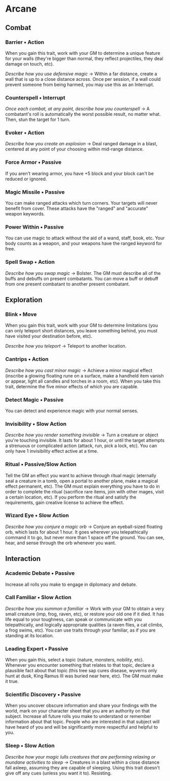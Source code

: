 # Arcane
## Combat
### Barrier &bull; Action
When you gain this trait, work with your GM to determine a unique feature for
your walls (they're bigger than normal, they reflect projectiles, they deal
damage on touch, etc). 

*Describe how you use defensive magic* &#8594; Within a far distance, create a
wall that is up to a close distance across. Once per session, if a wall could
prevent someone from being harmed, you may use this as an Interrupt.
 
### Counterspell &bull; Interrupt
*Once each combat, at any point, describe how you counterspell* &#8594; A
combatant's roll is automatically the worst possible result, no matter what.
Then, stun the target for 1 turn.
 
### Evoker &bull; Action
*Describe how you create an explosion* &#8594; Deal ranged damage in a blast,
centered at any point of your choosing within mid-range distance.
 
### Force Armor &bull; Passive
If you aren't wearing armor, you have +5 block and your block can't be reduced
or ignored.

### Magic Missile &bull; Passive
You can make ranged attacks which turn corners. Your targets will never benefit
from cover. These attacks have the "ranged" and "accurate" weapon keywords.

### Power Within &bull; Passive
You can use magic to attack without the aid of a wand, staff, book, etc. Your
body counts as a weapon, and your weapons have the ranged keyword for free. 

### Spell Swap &bull; Action
*Describe how you swap magic* &#8594; Bolster. The GM must describe all of the
buffs and debuffs on present combatants. You can move a buff or debuff from one
present combatant to another present combatant. 

## Exploration
### Blink &bull; Move
When you gain this trait, work with your GM to determine limitations (you can
only teleport short distances, you leave something behind, you must have
visited your destination before, etc). 

*Describe how you teleport* &#8594; Teleport to another location.
 
### Cantrips &bull; Action
*Describe how you cast minor magic* &#8594; Achieve a minor magical effect
(inscribe a glowing floating rune on a surface, make a handheld item vanish or
appear, light all candles and torches in a room, etc). When you take this
trait, determine the five minor effects of which you are capable.
 
### Detect Magic &bull; Passive
You can detect and experience magic with your normal senses.
 
### Invisibility &bull; Slow Action
*Describe how you render something invisible* &#8594; Turn a creature or object
you're touching invisible. It lasts for about 1 hour, or until the target
attempts a strenuous or complicated action (attack, run, pick a lock, etc). You
can only have 1 invisibility effect active at a time.
 
### Ritual &bull; Passive/Slow Action
Tell the GM an effect you want to achieve through ritual magic (eternally seal
a creature in a tomb, open a portal to another plane, make a magical effect
permanent, etc). The GM must explain everything you have to do in order to
complete the ritual (sacrifice rare items, join with other mages, visit a
certain location, etc). If you perform the ritual and satisfy the requirements,
gain creative license to achieve the effect.
 
### Wizard Eye &bull; Slow Action
*Describe how you conjure a magic orb* &#8594; Conjure an eyeball-sized
floating orb, which lasts for about 1 hour. It goes wherever you telepathically
command it to go, but never more than 1 space off the ground. You can see,
hear, and sense through the orb whenever you want.

## Interaction
### Academic Debate &bull; Passive
Increase all rolls you make to engage in diplomacy and debate.
 
### Call Familiar &bull; Slow Action
*Describe how you summon a familiar* &#8594; Work with your GM to obtain a very
small creature (imp, frog, raven, etc), or restore your old one if it died. It
has life equal to your toughness, can speak or communicate with you
telepathically, and logically appropriate qualities (a raven flies, a cat
climbs, a frog swims, etc). You can use traits through your familiar, as if you
are standing at its location.
 
### Leading Expert &bull; Passive
When you gain this, select a topic (nature, monsters, nobility, etc). Whenever
you encounter something that relates to that topic, declare a plausible fact
about that topic (this tree sap cures disease, wyverns only hunt at dusk, King
Ramus III was buried near here, etc). The GM must make it true.
 
### Scientific Discovery &bull; Passive
When you uncover obscure information and share your findings with the world,
mark on your character sheet that you are an authority on that subject.
Increase all future rolls you make to understand or remember information about
that topic. People who are interested in that subject will have heard of you
and will be significantly more respectful and helpful to you.
 
### Sleep &bull; Slow Action
*Describe how your magic lulls creatures that are performing relaxing or
mundane activities to sleep* &#8594; Creatures in a blast within a close
distance fall asleep, assuming they are capable of sleeping. Using this trait
doesn't give off any cues (unless you want it to). Resisting. 

